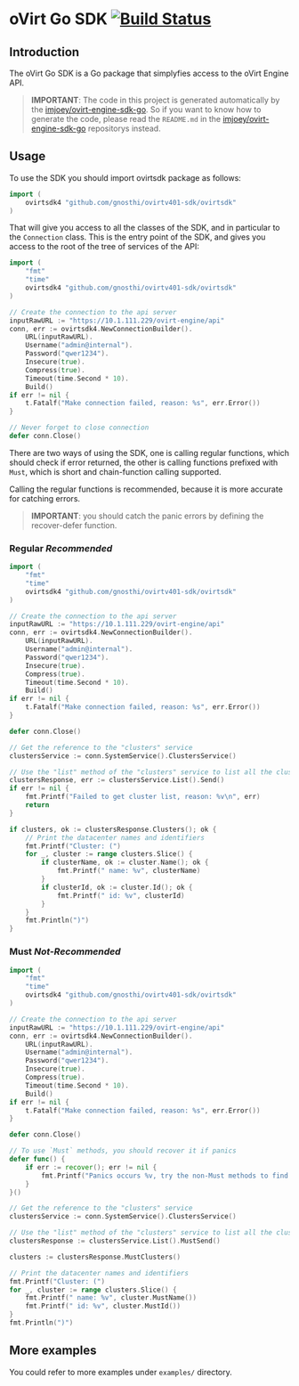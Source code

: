 # oVirt Go SDK [![Build Status](https://travis-ci.org/imjoey/ovirt-engine-sdk-go.svg?branch=master)](https://travis-ci.org/imjoey/ovirt-engine-sdk-go)

## Introduction

The oVirt Go SDK is a Go package that simplyfies access to the
oVirt Engine API.

> __IMPORTANT__: The code in this project is generated automatically by the [imjoey/ovirt-engine-sdk-go](https://github.com/imjoey/ovirt-engine-sdk-go). So if you want to know how to generate the code, please read the `README.md` in the  [imjoey/ovirt-engine-sdk-go](https://github.com/imjoey/ovirt-engine-sdk-go) repositorys instead.

## Usage

To use the SDK you should import ovirtsdk package as follows:

```go
import (
    ovirtsdk4 "github.com/gnosthi/ovirtv401-sdk/ovirtsdk"
)
```
That will give you access to all the classes of the SDK, and in particular
to the `Connection` class. This is the entry point of the SDK,
and gives you access to the root of the tree of services of the API:

```go
import (
    "fmt"
    "time"
    ovirtsdk4 "github.com/gnosthi/ovirtv401-sdk/ovirtsdk"
)

// Create the connection to the api server
inputRawURL := "https://10.1.111.229/ovirt-engine/api"
conn, err := ovirtsdk4.NewConnectionBuilder().
	URL(inputRawURL).
	Username("admin@internal").
	Password("qwer1234").
	Insecure(true).
	Compress(true).
	Timeout(time.Second * 10).
	Build()
if err != nil {
	t.Fatalf("Make connection failed, reason: %s", err.Error())
}

// Never forget to close connection
defer conn.Close()

```

There are two ways of using the SDK, one is calling regular functions, which should check if error returned, the other is calling functions prefixed with `Must`, which is short and chain-function calling supported.

Calling the regular functions is recommended, because it is  more accurate for catching errors.

> __IMPORTANT__: you should catch the panic errors by defining the recover-defer function.


### Regular _Recommended_

```go
import (
    "fmt"
    "time"
    ovirtsdk4 "github.com/gnosthi/ovirtv401-sdk/ovirtsdk"
)

// Create the connection to the api server
inputRawURL := "https://10.1.111.229/ovirt-engine/api"
conn, err := ovirtsdk4.NewConnectionBuilder().
	URL(inputRawURL).
	Username("admin@internal").
	Password("qwer1234").
	Insecure(true).
	Compress(true).
	Timeout(time.Second * 10).
	Build()
if err != nil {
	t.Fatalf("Make connection failed, reason: %s", err.Error())
}

defer conn.Close()

// Get the reference to the "clusters" service
clustersService := conn.SystemService().ClustersService()

// Use the "list" method of the "clusters" service to list all the clusters of the system
clustersResponse, err := clustersService.List().Send()
if err != nil {
	fmt.Printf("Failed to get cluster list, reason: %v\n", err)
	return
}

if clusters, ok := clustersResponse.Clusters(); ok {
	// Print the datacenter names and identifiers
	fmt.Printf("Cluster: (")
	for _, cluster := range clusters.Slice() {
		if clusterName, ok := cluster.Name(); ok {
			fmt.Printf(" name: %v", clusterName)
		}
		if clusterId, ok := cluster.Id(); ok {
			fmt.Printf(" id: %v", clusterId)
		}
	}
	fmt.Println(")")
}

```

### Must _Not-Recommended_

```go
import (
    "fmt"
    "time"
    ovirtsdk4 "github.com/gnosthi/ovirtv401-sdk/ovirtsdk"
)

// Create the connection to the api server
inputRawURL := "https://10.1.111.229/ovirt-engine/api"
conn, err := ovirtsdk4.NewConnectionBuilder().
	URL(inputRawURL).
	Username("admin@internal").
	Password("qwer1234").
	Insecure(true).
	Compress(true).
	Timeout(time.Second * 10).
	Build()
if err != nil {
	t.Fatalf("Make connection failed, reason: %s", err.Error())
}

defer conn.Close()

// To use `Must` methods, you should recover it if panics
defer func() {
	if err := recover(); err != nil {
		fmt.Printf("Panics occurs %v, try the non-Must methods to find the reason", err)
	}
}()

// Get the reference to the "clusters" service
clustersService := conn.SystemService().ClustersService()

// Use the "list" method of the "clusters" service to list all the clusters of the system
clustersResponse := clustersService.List().MustSend()

clusters := clustersResponse.MustClusters()

// Print the datacenter names and identifiers
fmt.Printf("Cluster: (")
for _, cluster := range clusters.Slice() {
	fmt.Printf(" name: %v", cluster.MustName())
	fmt.Printf(" id: %v", cluster.MustId())
}
fmt.Println(")")

```

## More examples

You could refer to more examples under `examples/` directory.
